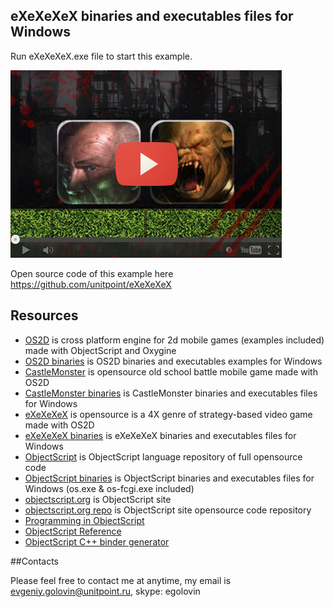 ## eXeXeXeX binaries and executables files for Windows

Run eXeXeXeX.exe file to start this example.

[![Opensource eXeXeXeX example made with OS2D](https://raw.githubusercontent.com/unitpoint/eXeXeXeX-bin-win/master/eXeXeXeX-youtube.jpg)](http://www.youtube.com/watch?v=W6j5zfvas70)

Open source code of this example here https://github.com/unitpoint/eXeXeXeX

## Resources

* [OS2D](https://github.com/unitpoint/os2d) is cross platform engine for 2d mobile games (examples included) made with ObjectScript and Oxygine
* [OS2D binaries](https://github.com/unitpoint/os2d-bin-win) is OS2D binaries and executables examples for Windows
* [CastleMonster](https://github.com/unitpoint/CastleMonster) is opensource old school battle mobile game made with OS2D
* [CastleMonster binaries](https://github.com/unitpoint/CastleMonster-bin-win) is CastleMonster binaries and executables files for Windows
* [eXeXeXeX](https://github.com/unitpoint/eXeXeXeX) is opensource is a 4X genre of strategy-based video game made with OS2D
* [eXeXeXeX binaries](https://github.com/unitpoint/eXeXeXeX-bin-win) is eXeXeXeX binaries and executables files for Windows
* [ObjectScript](https://github.com/unitpoint/objectscript) is ObjectScript language repository of full opensource code
* [ObjectScript binaries](https://github.com/unitpoint/objectscript-bin-win) is ObjectScript binaries and executables files for Windows (os.exe & os-fcgi.exe included)
* [objectscript.org](http://objectscript.org) is ObjectScript site
* [objectscript.org repo](https://github.com/unitpoint/objectscript.org) is ObjectScript site opensource code repository
* [Programming in ObjectScript](https://github.com/unitpoint/objectscript/wiki/Programming-in-ObjectScript)
* [ObjectScript Reference](https://github.com/unitpoint/objectscript/wiki/ObjectScript-Reference)
* [ObjectScript C++ binder generator](https://github.com/unitpoint/objectscript/blob/master/src/os-binder-generator.os)


##Contacts

Please feel free to contact me at anytime, my email is evgeniy.golovin@unitpoint.ru, skype: egolovin